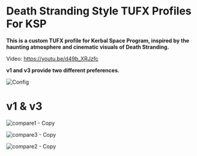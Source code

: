 # Death Stranding Style TUFX Profiles For KSP

**This is a custom TUFX profile for Kerbal Space Program, inspired by the haunting atmosphere and cinematic visuals of Death Stranding.**

Video: https://youtu.be/d49b_XRJzfc

**v1 and v3 provide two different preferences.**

![Config](https://github.com/user-attachments/assets/de78b6af-e2eb-40a6-a1e9-7e11cedab92d)

# v1 & v3

![compare1 - Copy](https://github.com/user-attachments/assets/fa455270-58b8-4ab4-aac1-974871b3201a)

![compare3 - Copy](https://github.com/user-attachments/assets/afd4848d-58cf-4957-be1e-043bce78f96e)

![compare2 - Copy](https://github.com/user-attachments/assets/31a93579-a3e2-4b3e-b56c-7778cc9ef379)


